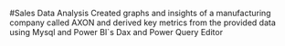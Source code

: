 #Sales Data Analysis
Created graphs and insights of a manufacturing company called AXON and derived key metrics from the provided data using Mysql and Power BI`s Dax and Power Query Editor 

